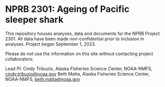 # NPRB 2301: Ageing of Pacific sleeper shark

This repository houses analyses, data and documents for the NPRB Project 2301. All data have been made non-confidential prior to inclusion in analyses. Project began September 1, 2023.

Please do not use the information on this site without contacting project collaborators:

Lead PI: Cindy Tribuzio, Alaska Fisheries Science Center, NOAA-NMFS, cindy.tribuzio@noaa.gov
Beth Matta, Alaska Fisheries Science Center, NOAA-NMFS, beth.matta@noaa.gov
